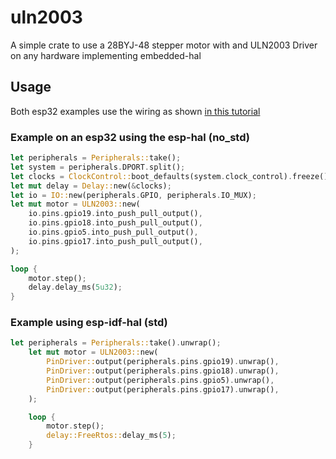 # uln2003
A simple crate to use a 28BYJ-48 stepper motor with and ULN2003 Driver on any hardware implementing embedded-hal

## Usage

Both esp32 examples use the wiring as shown [in this tutorial](https://randomnerdtutorials.com/esp32-stepper-motor-28byj-48-uln2003/)

### Example on an esp32 using the esp-hal (no_std)
```rust
let peripherals = Peripherals::take();
let system = peripherals.DPORT.split();
let clocks = ClockControl::boot_defaults(system.clock_control).freeze();
let mut delay = Delay::new(&clocks);
let io = IO::new(peripherals.GPIO, peripherals.IO_MUX);
let mut motor = ULN2003::new(
    io.pins.gpio19.into_push_pull_output(),
    io.pins.gpio18.into_push_pull_output(),
    io.pins.gpio5.into_push_pull_output(),
    io.pins.gpio17.into_push_pull_output(),
);

loop {
    motor.step();
    delay.delay_ms(5u32);
}
```

### Example using esp-idf-hal (std)
```rust
let peripherals = Peripherals::take().unwrap();
    let mut motor = ULN2003::new(
        PinDriver::output(peripherals.pins.gpio19).unwrap(),
        PinDriver::output(peripherals.pins.gpio18).unwrap(),
        PinDriver::output(peripherals.pins.gpio5).unwrap(),
        PinDriver::output(peripherals.pins.gpio17).unwrap(),
    );

    loop {
        motor.step();
        delay::FreeRtos::delay_ms(5);
    }

```
